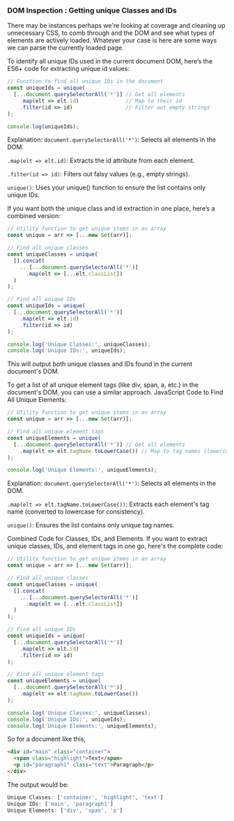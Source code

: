 ### DOM Inspection : Getting unique Classes and IDs

There may be instances perhaps we're looking at coverage and cleaning up unnecessary CSS, to comb through and the DOM and see what types of elements are actively loaded. Whatever your case is here are some ways we can parse the currently loaded page. 

To identify all unique IDs used in the current document DOM, here’s the ES6+ code for extracting unique id values:

```javascript
// Function to find all unique IDs in the document
const uniqueIds = unique(
  [...document.querySelectorAll('*')] // Get all elements
    .map(elt => elt.id)               // Map to their id
    .filter(id => id)                 // Filter out empty strings
);

console.log(uniqueIds);
```


Explanation:
```document.querySelectorAll('*')```: Selects all elements in the DOM.


```.map(elt => elt.id)```: Extracts the id attribute from each element.


```.filter(id => id)```: Filters out falsy values (e.g., empty strings).


```unique()```: Uses your unique() function to ensure the list contains only unique IDs.



If you want both the unique class and id extraction in one place, here’s a combined version:

```javascript
// Utility function to get unique items in an array
const unique = arr => [...new Set(arr)];

// Find all unique classes
const uniqueClasses = unique(
  [].concat(
    ...[...document.querySelectorAll('*')]
      .map(elt => [...elt.classList])
  )
);

// Find all unique IDs
const uniqueIds = unique(
  [...document.querySelectorAll('*')]
    .map(elt => elt.id)
    .filter(id => id)
);

console.log('Unique Classes:', uniqueClasses);
console.log('Unique IDs:', uniqueIds);
```


This will output both unique classes and IDs found in the current document's DOM.


To get a list of all unique element tags (like div, span, a, etc.) in the document's DOM, you can use a similar approach. JavaScript Code to Find All Unique Elements:
```javascript
// Utility function to get unique items in an array
const unique = arr => [...new Set(arr)];

// Find all unique element tags
const uniqueElements = unique(
  [...document.querySelectorAll('*')] // Get all elements
    .map(elt => elt.tagName.toLowerCase()) // Map to tag names (lowercase for consistency)
);

console.log('Unique Elements:', uniqueElements);
```

Explanation:
```document.querySelectorAll('*')```: Selects all elements in the DOM.


```.map(elt => elt.tagName.toLowerCase())```: Extracts each element's tag name (converted to lowercase for consistency).

```unique()```: Ensures the list contains only unique tag names.


Combined Code for Classes, IDs, and Elements. If you want to extract unique classes, IDs, and element tags in one go, here's the complete code:

```javascript
// Utility function to get unique items in an array
const unique = arr => [...new Set(arr)];

// Find all unique classes
const uniqueClasses = unique(
  [].concat(
    ...[...document.querySelectorAll('*')]
      .map(elt => [...elt.classList])
  )
);

// Find all unique IDs
const uniqueIds = unique(
  [...document.querySelectorAll('*')]
    .map(elt => elt.id)
    .filter(id => id)
);

// Find all unique element tags
const uniqueElements = unique(
  [...document.querySelectorAll('*')]
    .map(elt => elt.tagName.toLowerCase())
);

console.log('Unique Classes:', uniqueClasses);
console.log('Unique IDs:', uniqueIds);
console.log('Unique Elements:', uniqueElements);
```


So for a document like this,

```html
<div id="main" class="container">
  <span class="highlight">Text</span>
  <p id="paragraph1" class="text">Paragraph</p>
</div>
```


The output would be:

```js
Unique Classes: ['container', 'highlight', 'text']
Unique IDs: ['main', 'paragraph1']
Unique Elements: ['div', 'span', 'p']
```
